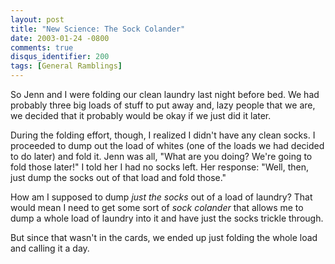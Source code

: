 ```yaml
---
layout: post
title: "New Science: The Sock Colander"
date: 2003-01-24 -0800
comments: true
disqus_identifier: 200
tags: [General Ramblings]
---
```

So Jenn and I were folding our clean laundry last night before bed. We
had probably three big loads of stuff to put away and, lazy people that
we are, we decided that it probably would be okay if we just did it
later.
 
 During the folding effort, though, I realized I didn't have any clean
socks. I proceeded to dump out the load of whites (one of the loads we
had decided to do later) and fold it. Jenn was all, "What are you doing?
We're going to fold those later!" I told her I had no socks left. Her
response: "Well, then, just dump the socks out of that load and fold
those."
 
 How am I supposed to dump *just the socks* out of a load of laundry?
That would mean I need to get some sort of *sock colander* that allows
me to dump a whole load of laundry into it and have just the socks
trickle through.
 
 But since that wasn't in the cards, we ended up just folding the whole
load and calling it a day.
